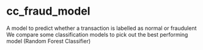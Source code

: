 # cc_fraud_model
A model to predict whether a transaction is labelled as normal or fraudulent
We compare some classification models to pick out the best performing model (Random Forest Classifier)

